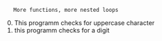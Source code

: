        More functions, more nested loops
0) This programm checks for uppercase character
1) this programm checks for a digit

